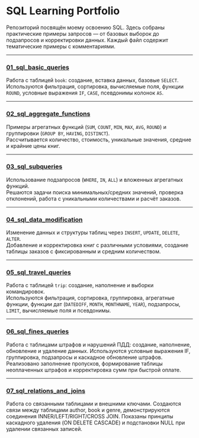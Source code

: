 # SQL Learning Portfolio

Репозиторий посвящён моему освоению SQL. Здесь собраны практические примеры запросов — от базовых выборок до подзапросов и корректировки данных. Каждый файл содержит тематические примеры с комментариями.

---

### [01_sql_basic_queries](./01_sql_basic_queries.sql)
Работа с таблицей `book`: создание, вставка данных, базовые `SELECT`.  
Используются фильтрация, сортировка, вычисляемые поля, функции `ROUND`, условные выражения `IF`, `CASE`, псевдонимы колонок `AS`.

---

### [02_sql_aggregate_functions](./02_sql_aggregate_functions.sql)
Примеры агрегатных функций (`SUM`, `COUNT`, `MIN`, `MAX`, `AVG`, `ROUND`) и группировки (`GROUP BY`, `HAVING`, `DISTINCT`).  
Рассчитывается количество, стоимость, уникальные значения, средние и крайние цены книг.

---

### [03_sql_subqueries](./03_sql_subqueries.sql)
Использование подзапросов (`WHERE`, `IN`, `ALL`) и вложенных агрегатных функций.  
Решаются задачи поиска минимальных/средних значений, проверка отклонений, работа с уникальными количествами и расчёт заказов.

---

### [04_sql_data_modification](./04_sql_data_modification.sql)
Изменение данных и структуры таблиц через `INSERT`, `UPDATE`, `DELETE`, `ALTER`.  
Добавление и корректировка книг с различными условиями, создание таблицы заказов с фиксированным и средним количеством.

---

### [05_sql_travel_queries](./05_sql_travel_queries.sql)
Работа с таблицей `trip`: создание, наполнение и выборки командировок.  
Используются фильтрация, сортировка, группировка, агрегатные функции, функции дат (`DATEDIFF`, `MONTH`, `MONTHNAME`, `YEAR`), подзапросы, `LIMIT`, вычисляемые поля и псевдонимы.

---

### [06_sql_fines_queries](./06_sql_fines_queries.sql)
Работа с таблицами штрафов и нарушений ПДД: создание, наполнение, обновление и удаление данных.
Используются условные выражения IF, группировка, подзапросы и каскадное обновление штрафов.
Реализовано заполнение пропусков, формирование таблицы неоплаченных штрафов и корректировка сумм при быстрой оплате.

---

### [07_sql_relations_and_joins](./07_sql_relations_and_joins.sql)
Работа со связанными таблицами и внешними ключами.
Создаются связи между таблицами author, book и genre, демонстрируются соединения INNER/LEFT/RIGHT/CROSS JOIN.
Показаны принципы каскадного удаления (ON DELETE CASCADE) и подстановки NULL при удалении связанных записей.
